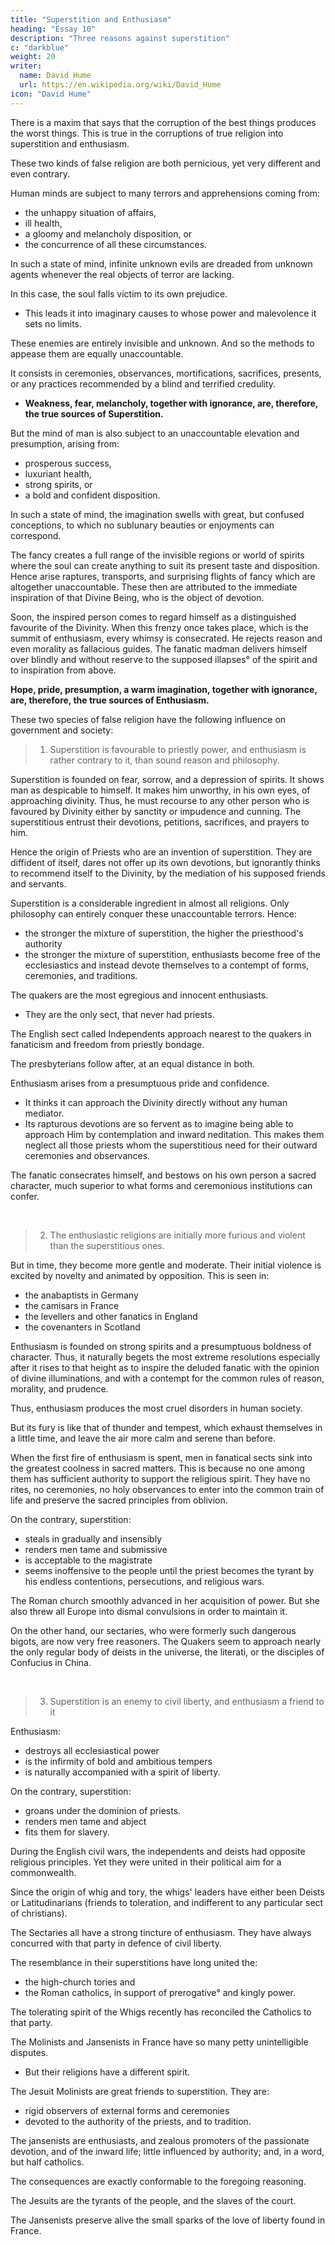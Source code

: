 ```yaml
---
title: "Superstition and Enthusiasm"
heading: "Essay 10"
description: "Three reasons against superstition"
c: "darkblue"
weight: 20
writer:
  name: David Hume
  url: https://en.wikipedia.org/wiki/David_Hume
icon: "David Hume"
--- 
```




There is a maxim that says that the corruption of the best things produces the worst things. This is true in the corruptions of true religion into superstition and enthusiasm.

These two kinds of false religion are both pernicious, yet very different and even contrary. 

Human minds are subject to many terrors and apprehensions coming from:
- the unhappy situation of affairs, 
- ill health,
- a gloomy and melancholy disposition, or
- the concurrence of all these circumstances.

In such a state of mind, infinite unknown evils are dreaded from unknown agents whenever the real objects of terror are lacking. 

In this case, the soul falls victim to its own prejudice.
- This leads it into imaginary causes to whose power and malevolence it sets no limits.

These enemies are entirely invisible and unknown. And so the methods to appease them are equally unaccountable.

It consists in ceremonies, observances, mortifications, sacrifices, presents, or any practices recommended by a blind and terrified credulity. 
- **Weakness, fear, melancholy, together with ignorance, are, therefore, the true sources of Superstition.**

But the mind of man is also subject to an unaccountable elevation and presumption, arising from:
- prosperous success,
- luxuriant health,
- strong spirits, or
- a bold and confident disposition.

In such a state of mind, the imagination swells with great, but confused conceptions, to which no sublunary beauties or enjoyments can correspond. 

<!-- Everything mortal and perishable vanishes as unworthy of attention. -->

The fancy creates a full range of the invisible regions or world of spirits where the soul can create anything to suit its present taste and disposition. Hence arise raptures, transports, and surprising flights of fancy which are altogether unaccountable. These then are attributed to the immediate inspiration of that Divine Being, who is the object of devotion.

<!--  and confidence and presumption still encreasing, These raptures, being , and seeming quite beyond the reach of our ordinary faculties, are  -->

Soon, the inspired person comes to regard himself as a distinguished favourite of the Divinity. When this frenzy once takes place, which is the summit of enthusiasm, every whimsy is consecrated. He rejects reason and even morality as fallacious guides. The fanatic madman delivers himself over blindly and without reserve to the supposed illapses° of the spirit and to inspiration from above. 

**Hope, pride, presumption, a warm imagination, together with ignorance, are, therefore, the true sources of Enthusiasm.**

These two species of false religion have the following influence on government and society:

> 1. Superstition is favourable to priestly power, and enthusiasm is rather contrary to it, than sound reason and philosophy.

Superstition is founded on fear, sorrow, and a depression of spirits. It shows man as despicable to himself. It makes him unworthy, in his own eyes, of approaching divinity. Thus, he must recourse to any other person who is favoured by Divinity either by sanctity or impudence and cunning.  The superstitious entrust their devotions, petitions, sacrifices, and prayers to him. 

Hence the origin of Priests who are an invention of superstition. They are diffident of itself, dares not offer up its own devotions, but ignorantly thinks to recommend itself to the Divinity, by the mediation of his supposed friends and servants. 

Superstition is a considerable ingredient in almost all religions. Only philosophy can entirely conquer these unaccountable terrors. Hence:
- the stronger the mixture of superstition, the higher the priesthood's authority
- the stronger the mixture of superstition, enthusiasts become free of the ecclesiastics and instead devote themselves to a contempt of forms, ceremonies, and traditions.

The quakers are the most egregious and innocent enthusiasts.
- They are the only sect, that never had priests.

The English sect called Independents approach nearest to the quakers in fanaticism and freedom from priestly bondage. 

The presbyterians follow after, at an equal distance in both.

Enthusiasm arises from a presumptuous pride and confidence. 
- It thinks it can approach the Divinity directly without any human mediator. 
- Its rapturous devotions are so fervent as to imagine being able to approach Him by contemplation and inward neditation. This makes them neglect all those priests whom the superstitious need for their outward ceremonies and observances.

<!-- Superstitious devotees need priests to aid their outward ceremonies and observances. -->

The fanatic consecrates himself, and bestows on his own person a sacred character, much superior to what forms and ceremonious institutions can confer.

<br>

> 2. The enthusiastic religions are initially more furious and violent than the superstitious ones. 

But in time, they become more gentle and moderate. Their initial violence is excited by novelty and animated by opposition. This is seen in:
- the anabaptists in Germany
- the camisars in France
- the levellers and other fanatics in England
- the covenanters in Scotland

Enthusiasm is founded on strong spirits and a presumptuous boldness of character. Thus, it naturally begets the most extreme resolutions especially after it rises to that height as to inspire the deluded fanatic with the opinion of divine illuminations, and with a contempt for the common rules of reason, morality, and prudence.

Thus, enthusiasm produces the most cruel disorders in human society. 

But its fury is like that of thunder and tempest, which exhaust themselves in a little time, and leave the air more calm and serene than before. 

When the first fire of enthusiasm is spent, men in fanatical sects sink into the greatest coolness in sacred matters. This is because no one among them has sufficient authority to support the religious spirit. They have no rites, no ceremonies, no holy observances to enter into the common train of life and preserve the sacred principles from oblivion. 

On the contrary, superstition:
- steals in gradually and insensibly
- renders men tame and submissive
- is acceptable to the magistrate 
- seems inoffensive to the people until the priest becomes the tyrant by his endless contentions, persecutions, and religious wars. 
<!-- , having firmly established his authority, -->

The Roman church smoothly advanced in her acquisition of power. But she also threw all Europe into dismal convulsions in order to maintain it.

On the other hand, our sectaries, who were formerly such dangerous bigots, are now very free reasoners. The Quakers seem to approach nearly the only regular body of deists in the universe, the literati, or the disciples of Confucius in China.

<br>

> 3. Superstition is an enemy to civil liberty, and enthusiasm a friend to it

Enthusiasm:
- destroys all ecclesiastical power
- is the infirmity of bold and ambitious tempers
- is naturally accompanied with a spirit of liberty.

On the contrary, superstition:
- groans under the dominion of priests. 
- renders men tame and abject
- fits them for slavery. 

During the English civil wars, the independents and deists had opposite religious principles. Yet they were united in their political aim for a commonwealth.

Since the origin of whig and tory, the whigs' leaders have either been Deists or Latitudinarians (friends to toleration, and indifferent to any particular sect of christians).

The Sectaries all have a strong tincture of enthusiasm. They have always concurred with that party in defence of civil liberty. 

The resemblance in their superstitions have long united the: 
- the high-church tories and
- the Roman catholics, in support of prerogative° and kingly power. 

<!-- Though experience of  -->

The tolerating spirit of the Whigs recently has reconciled the Catholics to that party.

The Molinists and Jansenists in France have so many petty unintelligible disputes.

<!-- , which are not worth thinking about. -->

<!-- But what principally distinguishes these two sects, and alone merits attention, is  -->

- But their religions have a different spirit.

 <!-- of .  -->

The Jesuit Molinists are great friends to superstition. They are:
- rigid observers of external forms and ceremonies
- devoted to the authority of the priests, and to tradition. 

The jansenists are enthusiasts, and zealous promoters of the passionate devotion, and of the inward life; little influenced by authority; and, in a word, but half catholics. 

The consequences are exactly conformable to the foregoing reasoning. 

The Jesuits are the tyrants of the people, and the slaves of the court.

The Jansenists preserve alive the small sparks of the love of liberty found in France.

